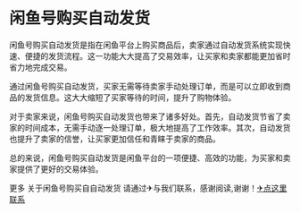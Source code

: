 # 闲鱼号购买自动发货

闲鱼号购买自动发货是指在闲鱼平台上购买商品后，卖家通过自动发货系统实现快速、便捷的发货流程。这一功能大大提高了交易效率，让买家和卖家都能更加省时省力地完成交易。

通过闲鱼号购买自动发货，买家无需等待卖家手动处理订单，而是可以立即收到商品的发货信息。这大大缩短了买家等待的时间，提升了购物体验。

对于卖家来说，闲鱼号购买自动发货也带来了诸多好处。首先，自动发货节省了卖家的时间成本，无需手动逐一处理订单，极大地提高了工作效率。其次，自动发货也提升了卖家的信誉，让买家更加信任和青睐于卖家的商品。

总的来说，闲鱼号购买自动发货是闲鱼平台的一项便捷、高效的功能，为买家和卖家提供了更好的交易体验。

更多 关于闲鱼号购买自自动发货 请通过✈与我们联系，感谢阅读,谢谢！[✈点这里联系](https://lm.k02.cc)